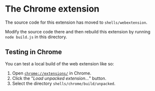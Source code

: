 # The Chrome extension

The source code for this extension has moved to `shells/webextension`.

Modify the source code there and then rebuild this extension by running `node build.js` in this directory.

## Testing in Chrome

You can test a local build of the web extension like so:

 1. Open [`chrome://extensions/`](chrome://extensions/) in Chrome.
 1. Click the "_Load unpacked extension..._" button.
 1. Select the directory `shells/chrome/build/unpacked`.
